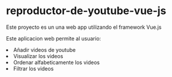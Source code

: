 # reproductor-de-youtube-vue-js
Este proyecto es un una web app utilizando el framework Vue.js

Este aplicacion web permite al usuario:
<li>Añadir videos de youtube</li>
<li>Visualizar los videos</li>
<li>Ordenar alfabeticamente los videos</li>
<li>Filtrar los videos</li>

